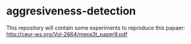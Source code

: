 # aggresiveness-detection

This repository will contain some experiments to reproduce this papaer: http://ceur-ws.org/Vol-2664/mexa3t_paper9.pdf
